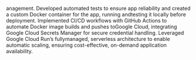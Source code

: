 anagement. Developed automated tests to ensure app reliability and created a custom Docker container for the app, running andtesting it locally before deployment. Implemented CI/CD workflows with GitHub Actions to automate Docker image builds and pushes toGoogle Cloud, integrating Google Cloud Secrets Manager for secure credential handling. Leveraged Google Cloud Run’s fullymanaged, serverless architecture to enable automatic scaling, ensuring cost-effective, on-demand application availability.